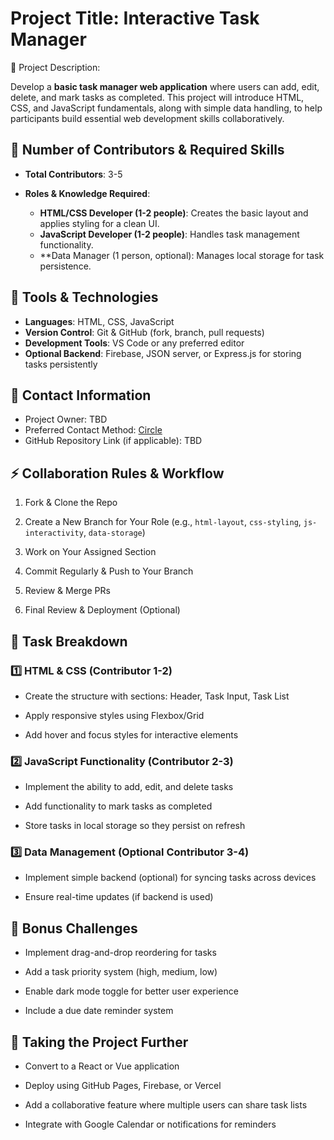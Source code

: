 # Project Title: **Interactive Task Manager**

📌 Project Description:

Develop a **basic task manager web application** where users can add, edit, delete, and mark tasks as completed. This project will introduce HTML, CSS, and JavaScript fundamentals, along with simple data handling, to help participants build essential web development skills collaboratively.

## 👥 Number of Contributors & Required Skills

- **Total Contributors**: 3-5
- **Roles & Knowledge Required**:

  - **HTML/CSS Developer (1-2 people)**: Creates the basic layout and applies styling for a clean UI.
  - **JavaScript Developer (1-2 people)**: Handles task management functionality.
  - **Data Manager (1 person, optional): Manages local storage for task persistence.

## 🔧 Tools & Technologies

- **Languages**: HTML, CSS, JavaScript
- **Version Control**: Git & GitHub (fork, branch, pull requests)
- **Development Tools**: VS Code or any preferred editor
- **Optional Backend**: Firebase, JSON server, or Express.js for storing tasks persistently

## 📩 Contact Information

- Project Owner: TBD
- Preferred Contact Method: [Circle](https://community.codecademy.com/u/8e235244)
- GitHub Repository Link (if applicable): TBD

## ⚡ Collaboration Rules & Workflow

1. Fork & Clone the Repo

2. Create a New Branch for Your Role (e.g., `html-layout`, `css-styling`, `js-interactivity`, `data-storage`)

3. Work on Your Assigned Section

4. Commit Regularly & Push to Your Branch

5. Review & Merge PRs

6. Final Review & Deployment (Optional)

## 📝 Task Breakdown

### 1️⃣ HTML & CSS (Contributor 1-2)

- Create the structure with sections: Header, Task Input, Task List

- Apply responsive styles using Flexbox/Grid

- Add hover and focus styles for interactive elements

### 2️⃣ JavaScript Functionality (Contributor 2-3)

- Implement the ability to add, edit, and delete tasks

- Add functionality to mark tasks as completed

- Store tasks in local storage so they persist on refresh

### 3️⃣ Data Management (Optional Contributor 3-4)

- Implement simple backend (optional) for syncing tasks across devices

- Ensure real-time updates (if backend is used)

## 🎯 Bonus Challenges

- Implement drag-and-drop reordering for tasks

- Add a task priority system (high, medium, low)

- Enable dark mode toggle for better user experience

- Include a due date reminder system

## 🚀 Taking the Project Further

- Convert to a React or Vue application

- Deploy using GitHub Pages, Firebase, or Vercel

- Add a collaborative feature where multiple users can share task lists

- Integrate with Google Calendar or notifications for reminders
